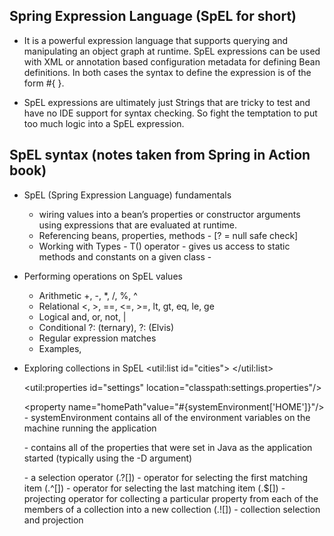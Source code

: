 Spring Expression Language (SpEL for short)
------------------------------------------- 
* It is a powerful expression language that supports querying and manipulating an object graph at runtime. SpEL expressions can be used with XML or annotation based configuration metadata for defining Bean definitions. In both cases the syntax to define the expression is of the form #{ <expression string> }.

* SpEL expressions are ultimately just Strings that are tricky to test and have no IDE support for syntax checking. So fight the temptation to put too much logic into a SpEL expression.


SpEL syntax (notes taken from Spring in Action book)
---------------------------------------------------
* SpEL (Spring Expression Language) fundamentals
	* wiring values into a bean’s properties or constructor arguments using expressions that are evaluated at runtime.
	* Referencing beans, properties, methods - <property name="song" value="#{songSelector.selectSong()?.toUpperCase()}"/> [? = null safe check]
	* Working with Types - T() operator - gives us access to static methods and constants on a given class - <property name="multiplier" value="#{T(java.lang.Math).PI}"/>

* Performing operations on SpEL values
	* Arithmetic +, -, *, /, %, ^
	* Relational <, >, ==, <=, >=, lt, gt, eq, le, ge
	* Logical and, or, not, |
	* Conditional ?: (ternary), ?: (Elvis)
	* Regular expression matches
	* Examples,
		<property name="remainder" value="#{counter.total % counter.count}"/>
		<property name="fullName" value="#{performer.firstName + ' ' + performer.lastName}"/>
		<property name="hasCapacity" value="#{counter.total le 100000}"/>
		<property name="largeCircle" value="#{shape.kind =='circle' and shape.perimeter gt 10000}"/>
		<property name="outOfStock" value="#{!product.available}"/>
		<property name="inrument" value="#{songSelector.selectSong()=='JingleBells'?piano:saxophone}"/>
		<property name="validEmail" value="#{admin.email matches '[a-zA-Z0-9._%+-]+@[a-zA-Z0-9.-]+\\.com'}"/>

* Exploring collections in SpEL
	<util:list id="cities">
		<bean class="com.habuma.spel.cities.City" p:name="Atlanta" p:state="GA" p:population="537958"/>
		<bean class="com.habuma.spel.cities.City" p:name="Dallas" p:state="TX" p:population="1279910"/>
	</util:list>
	<property name="chosenCity" value="#{cities[2]}"/>
	<property name="chosenCity" value="#{cities['Dallas']}"/>
	
	<util:properties id="settings" location="classpath:settings.properties"/>
	<property name="accessToken" value="#{settings['twitter.accessToken']}"/>
	
	<property name="homePath"value="#{systemEnvironment['HOME']}"/> -  systemEnvironment contains all of the environment variables on the machine running the application
	
	<property name="homePath" value="#{systemProperties['application.home']}"/> -  contains all of the properties that were set in Java as the application started (typically using the -D argument)
	
	<property name="bigCities" value="#{cities.?[population gt 100000]}"/> - a selection operator  (.?[])
	<property name="aFirstBigCity" value="#{cities.^[population gt 100000]}"/> - operator for selecting the first matching item (.^[])
	<property name="aLastBigCity" value="#{cities.$[population gt 100000]}"/> - operator for selecting the last matching item (.$[])
	<property name="cityNames" value="#{cities.![name+','+state]}"/>  - projecting operator for collecting a particular property from each of the members of a collection into a new collection (.![])
	<property name="cityNames" value="#{cities.?[population gt 100000].![name+','+state]}"/> - collection selection and projection
